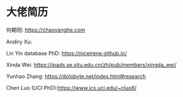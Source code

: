 # 大佬简历

 何朝阳: <https://chaoyanghe.com>

Andiry Xu: 

Lin Yin database PhD: https://niceirene.github.io/

Xinda Wei: https://ipads.se.sjtu.edu.cn/zh/pub/members/xingda_wei/

Yunhao Zhang: https://dolobyte.net/index.html#research

Chen Luo (UCI PhD):https://www.ics.uci.edu/~cluo8/
 

